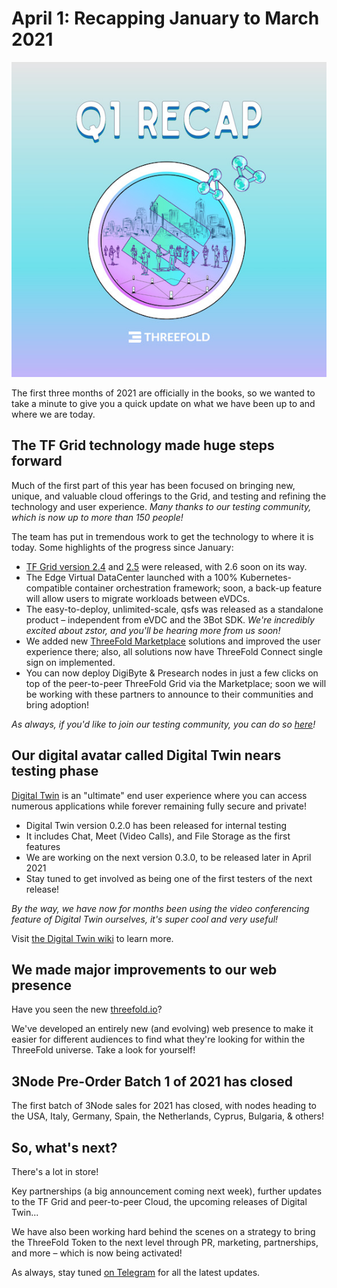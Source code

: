# April 1: Recapping January to March 2021

![](img/q12021recap.jpg)

The first three months of 2021 are officially in the books, so we wanted to take a minute to give you a quick update on what we have been up to and where we are today.

## The TF Grid technology made huge steps forward

Much of the first part of this year has been focused on bringing new, unique, and valuable cloud offerings to the Grid, and testing and refining the technology and user experience. *Many thanks to our testing community, which is now up to more than 150 people!*

The team has put in tremendous work to get the technology to where it is today. Some highlights of the progress since January:

- [TF Grid version 2.4](release_notes_2_4_0) and [2.5](release_notes_2_5_0) were released, with 2.6 soon on its way.
- The Edge Virtual DataCenter launched with a 100% Kubernetes-compatible container orchestration framework; soon, a back-up feature will allow users to migrate workloads between eVDCs.
- The easy-to-deploy, unlimited-scale, qsfs was released as a standalone product – independent from eVDC and the 3Bot SDK. *We're incredibly excited about zstor, and you'll be hearing more from us soon!*
- We added new [ThreeFold Marketplace](evdc_marketplace) solutions and improved the user experience there; also, all solutions now have ThreeFold Connect single sign on implemented.
- You can now deploy DigiByte & Presearch nodes in just a few clicks on top of the peer-to-peer ThreeFold Grid via the Marketplace; soon we will be working with these partners to announce to their communities and bring adoption!

*As always, if you'd like to join our testing community, you can do so [here](https://bit.ly/tftesting)!*

## Our digital avatar called Digital Twin nears testing phase

[Digital Twin](https://mydigitaltwin.io) is an "ultimate" end user experience where you can access numerous applications while forever remaining fully secure and private!

- Digital Twin version 0.2.0 has been released for internal testing
- It includes Chat, Meet (Video Calls), and File Storage as the first features
- We are working on the next version 0.3.0, to be released later in April 2021
- Stay tuned to get involved as being one of the first testers of the next release!

*By the way, we have now for months been using the video conferencing feature of Digital Twin ourselves, it's super cool and very useful!*

Visit [the Digital Twin wiki](https://library.threefold.me/info/digitalself/#/) to learn more.

## We made major improvements to our web presence

Have you seen the new [threefold.io](https://threefold.io)?

We've developed an entirely new (and evolving) web presence to make it easier for different audiences to find what they're looking for within the ThreeFold universe. Take a look for yourself!

## 3Node Pre-Order Batch 1 of 2021 has closed

The first batch of 3Node sales for 2021 has closed, with nodes heading to the USA, Italy, Germany, Spain, the Netherlands, Cyprus, Bulgaria, & others!

## So, what's next?

There's a lot in store!

Key partnerships (a big announcement coming next week), further updates to the TF Grid and peer-to-peer Cloud, the upcoming releases of Digital Twin...

We have also been working hard behind the scenes on a strategy to bring the ThreeFold Token to the next level through PR, marketing, partnerships, and more – which is now being activated!

As always, stay tuned [on Telegram](https://t.me/threefoldnews) for all the latest updates.